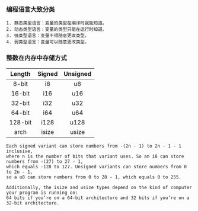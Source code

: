 ### 编程语言大致分类

```
1. 静态类型语言：变量的类型在编译时就能知道。  
2. 动态类型语言：变量的类型只能在运行时知道。   
3. 强类型语言：变量不得随意更改类型。  
4. 弱类型语言：变量可以随意更改类型。 
```

### 整数在内存中存储方式

| Length  | Signed | Unsigned |
| :----:  | :----: | :----:   |
| 8-bit   | i8     |   u8     |
| 16-bit  | i16    |   u16    |
| 32-bit  | i32    |   u32    |
| 64-bit  | i64    |   u64    |
| 128-bit | i128   |   u128   |
| arch    | isize  |   usize  |
```
Each signed variant can store numbers from -(2n - 1) to 2n - 1 - 1 inclusive,   
where n is the number of bits that variant uses. So an i8 can store numbers from -(27) to 27 - 1,  
which equals -128 to 127. Unsigned variants can store numbers from 0 to 2n - 1,   
so a u8 can store numbers from 0 to 28 - 1, which equals 0 to 255.

Additionally, the isize and usize types depend on the kind of computer your program is running on:  
64 bits if you’re on a 64-bit architecture and 32 bits if you’re on a 32-bit architecture.
```


